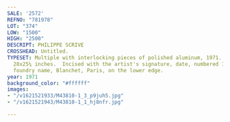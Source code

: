 ```yaml
---
SALE: '2572'
REFNO: "781978"
LOT: "374"
LOW: "1500"
HIGH: "2500"
DESCRIPT: PHILIPPE SCRIVE
CROSSHEAD: Untitled.
TYPESET: Multiple with interlocking pieces of polished aluminum, 1971.   710x640 mm;
  28x25¼ inches.  Incised with the artist's signature, date, numbered 1/100 and the
  foundry name, Blanchet, Paris, on the lower edge.
year: 1971
background_color: "#ffffff"
images:
- "/v1621521933/M43810-1_3_p9juh5.jpg"
- "/v1621521943/M43810-1_1_hj8nfr.jpg"

---
```

